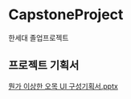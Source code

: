 # CapstoneProject
한세대 졸업프로젝트
## 프로젝트 기획서
[뭔가 이상한 오목 UI 구성기획서.pptx](https://github.com/kimhaneu1/CapstoneProject/raw/refs/heads/kimhaneu1-add-docs/docs/%EB%AD%94%EA%B0%80%20%EC%9D%B4%EC%83%81%ED%95%9C%20%EC%98%A4%EB%AA%A9%20UI%20%EA%B5%AC%EC%84%B1%EA%B8%B0%ED%9A%8D%EC%84%9C.pptx)
